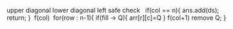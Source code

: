 upper diagonal
lower diagonal
left
safe check
​
​
if(col == n){
ans.add(ds);
return;
}
​
f(col)
​
for(row : n-1){
if(fill -> Q){
arr[r][c]=Q
}
f(col+1)
remove Q;
}